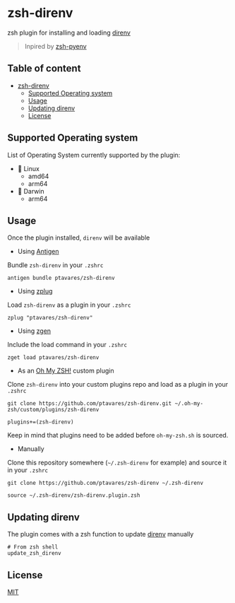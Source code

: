 # zsh-direnv

zsh plugin for installing and loading [direnv](https://github.com/direnv/direnv.git)
>Inpired by [zsh-pyenv](https://github.com/mattberther/zsh-pyenv)

## Table of content

- [zsh-direnv](#zsh-direnv)
  - [Supported Operating system](#supported-operating-system)
  - [Usage](#usage)
  - [Updating direnv](#updating-direnv)
  - [License](#license)

## Supported Operating system

List of Operating System currently supported by the plugin:

- :penguin: Linux
  - amd64
  - arm64
- :apple: Darwin
  - arm64

## Usage

Once the plugin installed, `direnv` will be available

- Using [Antigen](https://github.com/zsh-users/antigen)

Bundle `zsh-direnv` in your `.zshrc`

```shell
antigen bundle ptavares/zsh-direnv
```

- Using [zplug](https://github.com/b4b4r07/zplug)

Load `zsh-direnv` as a plugin in your `.zshrc`

```shell
zplug "ptavares/zsh-direnv"
```

- Using [zgen](https://github.com/tarjoilija/zgen)

Include the load command in your `.zshrc`

```shell
zget load ptavares/zsh-direnv
```

- As an [Oh My ZSH!](https://github.com/robbyrussell/oh-my-zsh) custom plugin

Clone `zsh-direnv` into your custom plugins repo and load as a plugin in your `.zshrc`

```shell
git clone https://github.com/ptavares/zsh-direnv.git ~/.oh-my-zsh/custom/plugins/zsh-direnv
```

```shell
plugins+=(zsh-direnv)
```

Keep in mind that plugins need to be added before `oh-my-zsh.sh` is sourced.

- Manually

Clone this repository somewhere (`~/.zsh-direnv` for example) and source it in your `.zshrc`

```shell
git clone https://github.com/ptavares/zsh-direnv ~/.zsh-direnv
```

```shell
source ~/.zsh-direnv/zsh-direnv.plugin.zsh
```

## Updating direnv

The plugin comes with a zsh function to update [direnv](https://github.com/direnv/direnv.git) manually

```shell
# From zsh shell
update_zsh_direnv
```

## License

[MIT](LICENCE)

